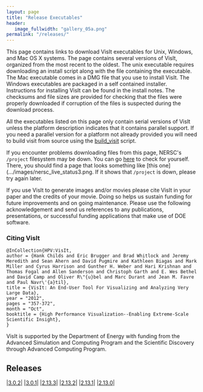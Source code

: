 ```yaml
---
layout: page
title: "Release Executables"
header:
   image_fullwidth: "gallery_05a.png"
permalink: "/releases/"
---
```


This page contains links to download VisIt executables for Unix, Windows, and Mac OS X systems. The page contains several versions of VisIt, organized from the most recent to the oldest. The unix executable requires downloading an install script along with the file containing the executable. The Mac executable comes in a DMG file that you use to install VisIt. The Windows executables are packaged in a self contained installer. Instructions for installing VisIt can be found in the install notes. The checksums and file sizes are provided for checking that the files were properly downloaded if corruption of the files is suspected during the download process.

All the executables listed on this page only contain serial versions of VisIt unless the platform description indicates that it contains parallel support. If you need a parallel version for a platform not already provided you will need to build visit from source using the [build_visit](https://github.com/visit-dav/visit/releases/download/v3.0.2/build_visit3_0_2) script.

If you encounter problems downloading files from this page, NERSC's `/project` filesystem may be down. You can go [here](https://www.nersc.gov/users/live-status) to check for yourself. There, you should find a page that looks something like [this one](.../images/nersc_live_status3.png. If it shows that `/project` is down, please try again later.

If you use VisIt to generate images and/or movies please cite VisIt in your paper and the credits of your movie. Doing so helps us sustain funding for future improvements and on going maintenance. Please use the following acknowledgement and send us references to any publications, presentations, or successful funding applications that make use of DOE software.

### Citing VisIt

```
@InCollection{HPV:VisIt,
author = {Hank Childs and Eric Brugger and Brad Whitlock and Jeremy Meredith and Sean Ahern and David Pugmire and Kathleen Biagas and Mark Miller and Cyrus Harrison and Gunther H. Weber and Hari Krishnan and Thomas Fogal and Allen Sanderson and Christoph Garth and E. Wes Bethel and David Camp and Oliver R\"{u}bel and Marc Durant and Jean M. Favre and Paul Navr\'{a}til},
title = {VisIt: An End-User Tool For Visualizing and Analyzing Very Large Data},
year = "2012",
pages = "357-372",
month = "Oct",
booktitle = {High Performance Visualization--Enabling Extreme-Scale Scientific Insight},
}
```

VisIt is supported by the Department of Energy with funding from the Advanced Simulation and Computing Program and the Scientific Discovery through Advanced Computing Program.

## Releases

|[3.0.2](https://github.com/visit-dav/visit/releases/tag/v3.0.2)|
|[3.0.1](https://github.com/visit-dav/visit/releases/tag/v3.0.1)|
|[2.13.3](https://github.com/visit-dav/visit/releases/tag/v2.13.3)|
|[2.13.2](https://github.com/visit-dav/visit/releases/tag/v2.13.2)|
|[2.13.1](https://github.com/visit-dav/visit/releases/tag/v2.13.1)|
|[2.13.0](https://github.com/visit-dav/visit/releases/tag/v2.13.0)|
